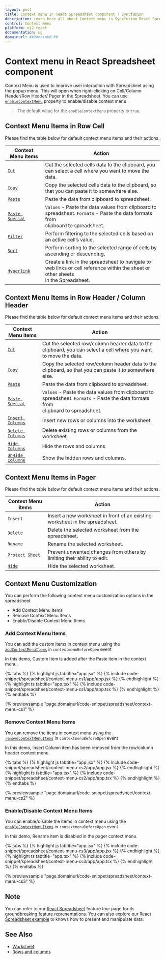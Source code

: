 ```yaml
---
layout: post
title: Context menu in React Spreadsheet component | Syncfusion
description: Learn here all about Context menu in Syncfusion React Spreadsheet component of Syncfusion Essential JS 2 and more.
control: Context menu 
platform: ej2-react
documentation: ug
domainurl: ##DomainURL##
---
```


# Context menu in React Spreadsheet component

Context Menu is used to improve user interaction with Spreadsheet using the popup menu. This will open when right-clicking on Cell/Column Header/Row Header/ Pager in the Spreadsheet. You can use [`enableContextMenu`](https://ej2.syncfusion.com/react/documentation/api/spreadsheet/#enablecontextmenu) property to enable/disable context menu.

> The default value for the `enableContextMenu` property is `true`.

## Context Menu Items in Row Cell

Please find the table below for default context menu items and their actions.

| Context Menu items | Action |
|-------|---------|
| [`Cut`](https://ej2.syncfusion.com/react/documentation/api/spreadsheet/#cut) | Cut the selected cells data to the clipboard, you can select a cell where you want to move the data. |
| [`Copy`](https://ej2.syncfusion.com/react/documentation/api/spreadsheet/#copy) | Copy the selected cells data to the clipboard, so that you can paste it to somewhere else. |
| [`Paste`](https://ej2.syncfusion.com/react/documentation/api/spreadsheet/#paste) | Paste the data from clipboard to spreadsheet. |
| [`Paste Special`](https://ej2.syncfusion.com/react/documentation/api/spreadsheet/#paste) | `Values` - Paste the data values from clipboard to spreadsheet.  `Formats` - Paste the data formats from  <br/> clipboard to spreadsheet. |
| [`Filter`](https://ej2.syncfusion.com/react/documentation/api/spreadsheet/#filter) | Perform filtering to the selected cells based on an active cell’s value. |
| [`Sort`](https://ej2.syncfusion.com/react/documentation/api/spreadsheet/#sort) | Perform sorting to the selected range of cells by ascending or descending. |
| [`Hyperlink`](https://ej2.syncfusion.com/react/documentation/api/spreadsheet/#hyperlink) | Create a link in the spreadsheet to navigate to web links or cell reference within the sheet or other sheets  <br/> in the Spreadsheet. |

## Context Menu Items in Row Header / Column Header

Please find the table below for default context menu items and their actions.

| Context Menu items | Action |
|-------|---------|
| [`Cut`](https://ej2.syncfusion.com/react/documentation/api/spreadsheet/#cut) | Cut the selected row/column header data to the clipboard, you can select a cell where you want to move the data. |
| [`Copy`](https://ej2.syncfusion.com/react/documentation/api/spreadsheet/#copy) | Copy the selected row/column header data to the clipboard, so that you can paste it to somewhere else. |
| [`Paste`](https://ej2.syncfusion.com/react/documentation/api/spreadsheet/#paste) | Paste the data from clipboard to spreadsheet. |
| [`Paste Special`](https://ej2.syncfusion.com/react/documentation/api/spreadsheet/#paste) | `Values` - Paste the data values from clipboard to spreadsheet. `Formats` - Paste the data formats from  <br/> clipboard to spreadsheet. |
| [`Insert Columns`](https://ej2.syncfusion.com/react/documentation/api/spreadsheet/#insertrow) | Insert new rows or columns into the worksheet. |
| [`Delete Columns`](https://ej2.syncfusion.com/react/documentation/api/spreadsheet/#deleterow) | Delete existing rows or columns from the worksheet. |
| [`Hide Columns`](https://ej2.syncfusion.com/react/documentation/api/spreadsheet/#insert) | Hide the rows and columns. |
| [`UnHide Columns`](https://ej2.syncfusion.com/react/documentation/api/spreadsheet/#delete) | Show the hidden rows and columns. |

## Context Menu Items in Pager

Please find the table below for default context menu items and their actions.

| Context Menu items | Action |
|-------|---------|
| `Insert` | Insert a new worksheet in front of an existing worksheet in the spreadsheet. |
| `Delete` | Delete the selected worksheet from the spreadsheet. |
| `Rename` | Rename the selected worksheet. |
| [`Protect Sheet`](https://ej2.syncfusion.com/react/documentation/api/spreadsheet/#protectsheet) | Prevent unwanted changes from others by limiting their ability to edit. |
| [`Hide`](https://ej2.syncfusion.com/react/documentation/api/spreadsheet/#hide) |Hide the selected worksheet. |

## Context Menu Customization

You can perform the following context menu customization options in the spreadsheet

* Add Context Menu Items
* Remove Context Menu Items
* Enable/Disable Context Menu Items

### Add Context Menu Items

You can add the custom items in context menu using the [`addContextMenuItems`](https://ej2.syncfusion.com/react/documentation/api/spreadsheet/#addcontextmenuitems) in `contextmenuBeforeOpen` event

In this demo, Custom Item is added after the Paste item in the context menu.

{% tabs %}
{% highlight js tabtitle="app.jsx" %}
{% include code-snippet/spreadsheet/context-menu-cs1/app/app.jsx %}
{% endhighlight %}
{% highlight ts tabtitle="app.tsx" %}
{% include code-snippet/spreadsheet/context-menu-cs1/app/app.tsx %}
{% endhighlight %}
{% endtabs %}

 {% previewsample "page.domainurl/code-snippet/spreadsheet/context-menu-cs1" %}

### Remove Context Menu Items

You can remove the items in context menu using the [`removeContextMenuItems`](https://ej2.syncfusion.com/react/documentation/api/spreadsheet/#removecontextmenuitems) in `contextmenuBeforeOpen` event

In this demo, Insert Column item has been removed from the row/column header context menu.

{% tabs %}
{% highlight js tabtitle="app.jsx" %}
{% include code-snippet/spreadsheet/context-menu-cs2/app/app.jsx %}
{% endhighlight %}
{% highlight ts tabtitle="app.tsx" %}
{% include code-snippet/spreadsheet/context-menu-cs2/app/app.tsx %}
{% endhighlight %}
{% endtabs %}

 {% previewsample "page.domainurl/code-snippet/spreadsheet/context-menu-cs2" %}

### Enable/Disable Context Menu Items

You can enable/disable the items in context menu using the [`enableContextMenuItems`](https://ej2.syncfusion.com/react/documentation/api/spreadsheet/#enablecontextmenuitems) in `contextmenuBeforeOpen` event

In this demo, Rename item is disabled in the pager context menu.

{% tabs %}
{% highlight js tabtitle="app.jsx" %}
{% include code-snippet/spreadsheet/context-menu-cs3/app/app.jsx %}
{% endhighlight %}
{% highlight ts tabtitle="app.tsx" %}
{% include code-snippet/spreadsheet/context-menu-cs3/app/app.tsx %}
{% endhighlight %}
{% endtabs %}

 {% previewsample "page.domainurl/code-snippet/spreadsheet/context-menu-cs3" %}

## Note

You can refer to our [React Spreadsheet](https://www.syncfusion.com/react-ui-components/react-spreadsheet) feature tour page for its groundbreaking feature representations. You can also explore our [React Spreadsheet example](https://ej2.syncfusion.com/react/demos/#/bootstrap5/spreadsheet/default) to knows how to present and manipulate data.

## See Also

* [Worksheet](./worksheet)
* [Rows and columns](./rows-and-columns)